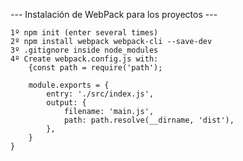 --- Instalación de WebPack para los proyectos ---

    1º npm init (enter several times)
    2º npm install webpack webpack-cli --save-dev
    3º .gitignore inside node_modules
    4º Create webpack.config.js with:
        {const path = require('path');

        module.exports = {
            entry: './src/index.js',
            output: {
                filename: 'main.js',
                path: path.resolve(__dirname, 'dist'),
            },
        }   
    }
